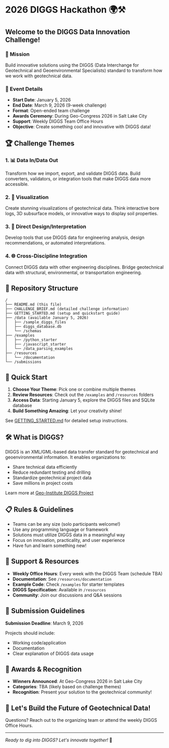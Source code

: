 # 2026 DIGGS Hackathon 🌍⚒️

## Welcome to the DIGGS Data Innovation Challenge!

### 🎯 Mission
Build innovative solutions using the DIGGS (Data Interchange for Geotechnical and Geoenvironmental Specialists) standard to transform how we work with geotechnical data.

### 📅 Event Details
- **Start Date**: January 5, 2026
- **End Date**: March 9, 2026 (9-week challenge)
- **Format**: Open-ended team challenge
- **Awards Ceremony**: During Geo-Congress 2026 in Salt Lake City
- **Support**: Weekly DIGGS Team Office Hours
- **Objective**: Create something cool and innovative with DIGGS data!

## 🏆 Challenge Themes

### 1. 📊 Data In/Data Out
Transform how we import, export, and validate DIGGS data. Build converters, validators, or integration tools that make DIGGS data more accessible.

### 2. 🎨 Visualization
Create stunning visualizations of geotechnical data. Think interactive bore logs, 3D subsurface models, or innovative ways to display soil properties.

### 3. 🔧 Direct Design/Interpretation
Develop tools that use DIGGS data for engineering analysis, design recommendations, or automated interpretations.

### 4. 🌐 Cross-Discipline Integration
Connect DIGGS data with other engineering disciplines. Bridge geotechnical data with structural, environmental, or transportation engineering.

## 📁 Repository Structure

```
/
├── README.md (this file)
├── CHALLENGE_BRIEF.md (detailed challenge information)
├── GETTING_STARTED.md (setup and quickstart guide)
├── /data (available January 5, 2026)
│   ├── /sample_diggs_files
│   ├── diggs_database.db
│   └── /schemas
├── /examples
│   ├── /python_starter
│   ├── /javascript_starter
│   └── /data_parsing_examples
├── /resources
│   └── /documentation
└── /submissions
```

## 🚀 Quick Start

1. **Choose Your Theme**: Pick one or combine multiple themes
2. **Review Resources**: Check out the `/examples` and `/resources` folders
3. **Access Data**: Starting January 5, explore the DIGGS files and SQLite database
4. **Build Something Amazing**: Let your creativity shine!

See [GETTING_STARTED.md](GETTING_STARTED.md) for detailed setup instructions.

## 🛠️ What is DIGGS?

DIGGS is an XML/GML-based data transfer standard for geotechnical and geoenvironmental information. It enables organizations to:
- Share technical data efficiently
- Reduce redundant testing and drilling
- Standardize geotechnical project data
- Save millions in project costs

Learn more at [Geo-Institute DIGGS Project](https://www.geoinstitute.org/special-projects/diggs)

## 📋 Rules & Guidelines

- Teams can be any size (solo participants welcome!)
- Use any programming language or framework
- Solutions must utilize DIGGS data in a meaningful way
- Focus on innovation, practicality, and user experience
- Have fun and learn something new!

## 🤝 Support & Resources

- **Weekly Office Hours**: Every week with the DIGGS Team (schedule TBA)
- **Documentation**: See `/resources/documentation`
- **Example Code**: Check `/examples` for starter templates
- **DIGGS Specification**: Available in `/resources`
- **Community**: Join our discussions and Q&A sessions

## 📝 Submission Guidelines

**Submission Deadline**: March 9, 2026

Projects should include:
- Working code/application
- Documentation
- Clear explanation of DIGGS data usage

## 🏅 Awards & Recognition

- **Winners Announced**: At Geo-Congress 2026 in Salt Lake City
- **Categories**: TBA (likely based on challenge themes)
- **Recognition**: Present your solution to the geotechnical community!

## 🎉 Let's Build the Future of Geotechnical Data!

Questions? Reach out to the organizing team or attend the weekly DIGGS Office Hours.

---

*Ready to dig into DIGGS? Let's innovate together!* 🚀
